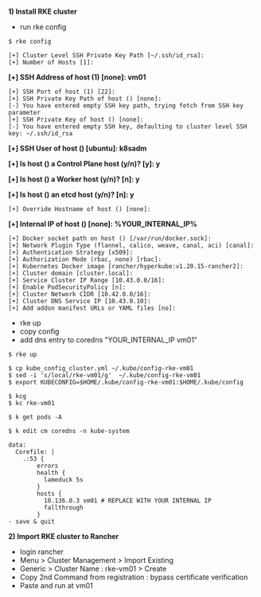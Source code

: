 **1) Install RKE cluster**

- run rke config

~~~
$ rke config

[+] Cluster Level SSH Private Key Path [~/.ssh/id_rsa]: 
[+] Number of Hosts [1]: 
~~~
**[+] SSH Address of host (1) [none]: vm01**
~~~
[+] SSH Port of host (1) [22]:
[+] SSH Private Key Path of host () [none]: 
[-] You have entered empty SSH key path, trying fetch from SSH key parameter
[+] SSH Private Key of host () [none]: 
[-] You have entered empty SSH key, defaulting to cluster level SSH key: ~/.ssh/id_rsa
~~~
**[+] SSH User of host () [ubuntu]: k8sadm**

**[+] Is host () a Control Plane host (y/n)? [y]: y**

**[+] Is host () a Worker host (y/n)? [n]: y**

**[+] Is host () an etcd host (y/n)? [n]: y**
~~~
[+] Override Hostname of host () [none]: 
~~~
**[+] Internal IP of host () [none]: %YOUR_INTERNAL_IP%**
~~~
[+] Docker socket path on host () [/var/run/docker.sock]: 
[+] Network Plugin Type (flannel, calico, weave, canal, aci) [canal]: 
[+] Authentication Strategy [x509]: 
[+] Authorization Mode (rbac, none) [rbac]: 
[+] Kubernetes Docker image [rancher/hyperkube:v1.20.15-rancher2]: 
[+] Cluster domain [cluster.local]: 
[+] Service Cluster IP Range [10.43.0.0/16]: 
[+] Enable PodSecurityPolicy [n]: 
[+] Cluster Network CIDR [10.42.0.0/16]: 
[+] Cluster DNS Service IP [10.43.0.10]: 
[+] Add addon manifest URLs or YAML files [no]:
~~~

- rke up
- copy config
- add dns entry to coredns "YOUR_INTERNAL_IP vm01"

~~~
$ rke up

$ cp kube_config_cluster.yml ~/.kube/config-rke-vm01
$ sed -i 's/local/rke-vm01/g'  ~/.kube/config-rke-vm01
$ export KUBECONFIG=$HOME/.kube/config-rke-vm01:$HOME/.kube/config

$ kcg
$ kc rke-vm01

$ k get pods -A

$ k edit cm coredns -n kube-system

data:
  Corefile: |
    .:53 {
        errors
        health {
          lameduck 5s
        }
        hosts {
          10.136.0.3 vm01 # REPLACE WITH YOUR INTERNAL IP
          fallthrough
        }
- save & quit        
~~~

**2) Import RKE cluster to Rancher**

- login rancher
- Menu > Cluster Management > Import Existing
- Generic > Cluster Name : rke-vm01 > Create
- Copy 2nd Command from registration : bypass certificate verification
- Paste and run at vm01

